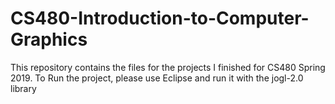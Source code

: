 # CS480-Introduction-to-Computer-Graphics

This repository contains the files for the projects I finished for CS480 Spring 2019.
To Run the project, please use Eclipse and run it with the jogl-2.0 library
